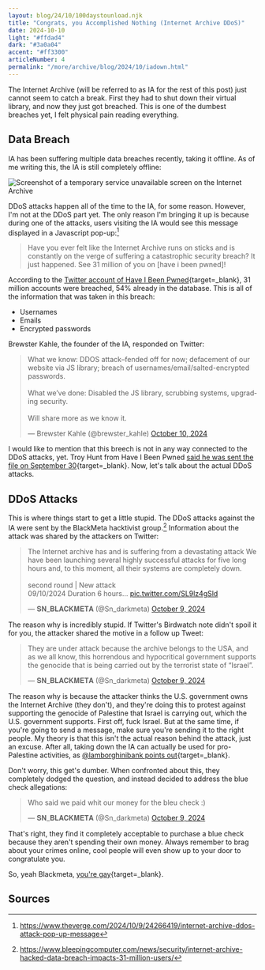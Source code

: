```yaml
---
layout: blog/24/10/100daystounload.njk
title: "Congrats, you Accomplished Nothing (Internet Archive DDoS)"
date: 2024-10-10
light: "#ffdad4"
dark: "#3a0a04"
accent: "#ff3300"
articleNumber: 4
permalink: "/more/archive/blog/2024/10/iadown.html"
---
```

The Internet Archive (will be referred to as IA for the rest of this post) just cannot seem to catch a break. First they had to shut down their virtual library, and now they just got breached. This is one of the dumbest breaches yet, I felt physical pain reading everything.

## Data Breach

IA has been suffering multiple data breaches recently, taking it offline. As of me writing this, the IA is still completely offline:

![Screenshot of a temporary service unavailable screen on the Internet Archive](https://i.imgur.com/VFNb9ko.png)

DDoS attacks happen all of the time to the IA, for some reason. However, I'm not at the DDoS part yet. The only reason I'm bringing it up is because during one of the attacks, users visiting the IA would see this message displayed in a Javascript pop-up:[^1]

> Have you ever felt like the Internet Archive runs on sticks and is constantly on the verge of suffering a catastrophic security breach? It just happened. See 31 million of you on \[have i been pwned]!

According to the [Twitter account of Have I Been Pwned](https://twitter.com/haveibeenpwned/status/1844146274758689206){target=_blank}, 31 million accounts were breached, 54% already in the database. This is all of the information that was taken in this breach:

- Usernames
- Emails
- Encrypted passwords

Brewster Kahle, the founder of the IA, responded on Twitter:

<blockquote class="twitter-tweet" data-dnt="true"><p lang="en" dir="ltr">What we know: DDOS attack–fended off for now; defacement of our website via JS library; breach of usernames/email/salted-encrypted passwords.<br><br>What we’ve done: Disabled the JS library, scrubbing systems, upgrading security.<br><br>Will share more as we know it.</p>&mdash; Brewster Kahle (@brewster_kahle) <a href="https://twitter.com/brewster_kahle/status/1844183111514603812?ref_src=twsrc%5Etfw">October 10, 2024</a></blockquote>

I would like to mention that this breech is not in any way connected to the DDoS attacks, yet. Troy Hunt from Have I Been Pwned [said he was sent the file on September 30](https://twitter.com/troyhunt/status/1844148532703526928){target=_blank}. Now, let's talk about the actual DDoS attacks.

## DDoS Attacks

This is where things start to get a little stupid. The DDoS attacks against the IA were sent by the BlackMeta hacktivist group.[^2] Information about the attack was shared by the attackers on Twitter:

<blockquote class="twitter-tweet" data-dnt="true"><p lang="en" dir="ltr">The Internet archive has and is suffering from a devastating attack We have been launching several highly successful attacks for five long hours and, to this moment, all their systems are completely down.<br><br>second round | New attack <br>09/10/2024 Duration 6 hours… <a href="https://t.co/SL9lz4gSld">pic.twitter.com/SL9lz4gSld</a></p>&mdash; 𝐒𝐍_𝐁𝐋𝐀𝐂𝐊𝐌𝐄𝐓𝐀 (@Sn_darkmeta) <a href="https://twitter.com/Sn_darkmeta/status/1844080692772401399?ref_src=twsrc%5Etfw">October 9, 2024</a></blockquote> <script async src="https://platform.twitter.com/widgets.js" charset="utf-8"></script>

The reason why is incredibly stupid. If Twitter's Birdwatch note didn't spoil it for you, the attacker shared the motive in a follow up Tweet:

<blockquote class="twitter-tweet" data-dnt="true"><p lang="en" dir="ltr">They are under attack because the archive belongs to the USA, and as we all know, this horrendous and hypocritical government supports the genocide that is being carried out by the terrorist state of “Israel”.</p>&mdash; 𝐒𝐍_𝐁𝐋𝐀𝐂𝐊𝐌𝐄𝐓𝐀 (@Sn_darkmeta) <a href="https://twitter.com/Sn_darkmeta/status/1844104165192253945?ref_src=twsrc%5Etfw">October 9, 2024</a></blockquote>

The reason why is because the attacker thinks the U.S. government owns the Internet Archive (they don't), and they're doing this to protest against supporting the genocide of Palestine that Israel is carrying out, which the U.S. government supports. First off, fuck Israel. But at the same time, if you're going to send a message, make sure you're sending it to the right people. My theory is that this isn't the actual reason behind the attack, just an excuse. After all, taking down the IA can actually be used for pro-Palestine activities, as [@lamborghinibank points out](https://twitter.com/lamborghinibank/status/1844195014621946210){target=_blank}.

Don't worry, this get's dumber. When confronted about this, they completely dodged the question, and instead decided to address the blue check allegations:

<blockquote class="twitter-tweet" data-dnt="true"><p lang="en" dir="ltr">Who said we paid whit our money for the bleu check :)</p>&mdash; 𝐒𝐍_𝐁𝐋𝐀𝐂𝐊𝐌𝐄𝐓𝐀 (@Sn_darkmeta) <a href="https://twitter.com/Sn_darkmeta/status/1844109202119328045?ref_src=twsrc%5Etfw">October 9, 2024</a></blockquote>

That's right, they find it completely acceptable to purchase a blue check because they aren't spending their own money. Always remember to brag about your crimes online, cool people will even show up to your door to congratulate you.

So, yeah Blackmeta, [you're gay](https://youtu.be/6jQkxsEbnS4){target=_blank}.
## Sources

[^1]: https://www.theverge.com/2024/10/9/24266419/internet-archive-ddos-attack-pop-up-message
[^2]: https://www.bleepingcomputer.com/news/security/internet-archive-hacked-data-breach-impacts-31-million-users/